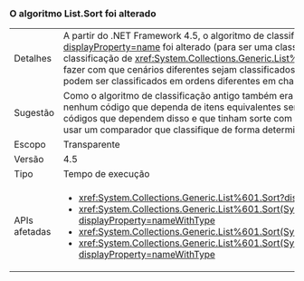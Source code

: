### <a name="listsort-algorithm-changed"></a>O algoritmo List.Sort foi alterado

|   |   |
|---|---|
|Detalhes|A partir do .NET Framework 4.5, o algoritmo de classificação de <xref:System.Collections.Generic.List%601?displayProperty=name> foi alterado (para ser uma classificação introspectiva em vez de uma classificação rápida). A classificação de <xref:System.Collections.Generic.List%601?displayProperty=name> nunca foi estável, mas essa alteração pode fazer com que cenários diferentes sejam classificados de maneiras instáveis. Isso significa apenas que itens equivalentes podem ser classificados em ordens diferentes em chamadas posteriores da API.|
|Sugestão|Como o algoritmo de classificação antigo também era instável (embora de maneiras ligeiramente diferentes), não deve haver nenhum código que dependa de itens equivalentes sempre serem classificados em uma ordem específica. Se houver casos de códigos que dependem disso e que tinham sorte com o comportamento antigo, esses códigos deverão ser atualizados para usar um comparador que classifique de forma determinista os itens na ordem desejada.|
|Escopo|Transparente|
|Versão|4.5|
|Tipo|Tempo de execução|
|APIs afetadas|<ul><li><xref:System.Collections.Generic.List%601.Sort?displayProperty=nameWithType></li><li><xref:System.Collections.Generic.List%601.Sort(System.Collections.Generic.IComparer{%600})?displayProperty=nameWithType></li><li><xref:System.Collections.Generic.List%601.Sort(System.Comparison{%600})?displayProperty=nameWithType></li><li><xref:System.Collections.Generic.List%601.Sort(System.Int32,System.Int32,System.Collections.Generic.IComparer{%600})?displayProperty=nameWithType></li></ul>|

